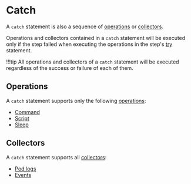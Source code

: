 # Catch

A `catch` statement is also a sequence of [operations](../operations/index.md) or [collectors](../collectors/index.md).

Operations and collectors contained in a `catch` statement will be executed only if the step failed when executing the operations in the step's [try](./try.md) statement.

!!!tip
    All operations and collectors of a `catch` statement will be executed regardless of the success or failure of each of them.

## Operations

A `catch` statement supports only the following [operations](../operations/index.md):

- [Command](../operations/command.md)
- [Script](../operations/script.md)
- [Sleep](../operations/sleep.md)

## Collectors

A `catch` statement supports all [collectors](../collectors/index.md):

- [Pod logs](../collectors/pod-logs.md)
- [Events](../collectors/events.md)
